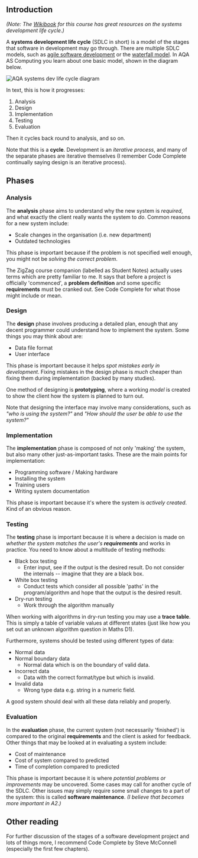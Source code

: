 Introduction
------------

*(Note: The [Wikibook][] for this course has great resources on the
systems development life cycle.)*

[Wikibook]: https://en.wikibooks.org/wiki/A-level_Computing/AQA/Problem_Solving,_Programming,_Data_Representation_and_Practical_Exercise/Systems_Development_Life_Cycle/The_cycle

A **systems development life cycle** (SDLC in short) is a model of the
stages that software in development may go through. There are multiple
SDLC models, such as [agile software development][agile] or the
[waterfall model][waterfall]. In AQA AS Computing you learn about one
basic model, shown in the diagram below.

[agile]: https://en.wikipedia.org/wiki/Agile_software_development
[waterfall]: https://en.wikipedia.org/wiki/Waterfall_model

![AQA systems dev life cycle diagram](https://upload.wikimedia.org/wikipedia/commons/a/aa/CPT-SystemLifeSycle.svg)

In text, this is how it progresses:

  1. Analysis
  2. Design
  3. Implementation
  4. Testing
  5. Evaluation

Then it cycles back round to analysis, and so on.

Note that this is a **cycle**. Development is an *iterative process*,
and many of the separate phases are iterative themselves (I remember
Code Complete continually saying design is an iterative process).


Phases
------

### Analysis

The **analysis** phase aims to understand why the new system is
*required*, and what exactly the client really wants the system to
*do*. Common reasons for a new system include:

  * Scale changes in the organisation (i.e. new department)
  * Outdated technologies

This phase is important because if the problem is not specified well
enough, you might not be *solving the correct problem*.

The ZigZag course companion (labelled as Student Notes) actually uses
terms which are pretty familiar to me. It says that before a project is
officially 'commenced', a **problem definition** and some specific
**requirements** must be cranked out. See Code Complete for what those
might include or mean.


### Design

The **design** phase involves producing a detailed plan, enough that
any decent programmer could understand how to implement the system. Some
things you may think about are:

  * Data file format
  * User interface

This phase is important because it helps *spot mistakes early in
development*. Fixing mistakes in the design phase is *much* cheaper than
fixing them during implementation (backed by many studies).

One method of designing is **prototyping**, where a working *model* is
created to show the client how the system is planned to turn out.

Note that designing the interface may involve many considerations, such
as *"who is using the system?"* and *"How should the user be able to use
the system?"*


### Implementation

The **implementation** phase is composed of not only 'making' the
system, but also many other just-as-important tasks. These are the main
points for implementation:

  * Programming software / Making hardware
  * Installing the system
  * Training users
  * Writing system documentation

This phase is important because it's where the system is *actively
created*. Kind of an obvious reason.


### Testing

The **testing** phase is important because it is where a decision is
made on *whether the system matches the user's* ***requirements*** and
works in practice. You need to know about a multitude of testing
methods:

  * Black box testing
    * Enter input, see if the output is the desired result. Do not
      consider the internals -- imagine that they are a black box.
  * White box testing
    * Conduct tests which consider all possible 'paths' in the
      program/algorithm and hope that the output is the desired result.
  * Dry-run testing
    * Work through the algorithm manually

When working with algorithms in dry-run testing you may use a **trace
table**. This is simply a table of variable values at different states
(just like how you set out an unknown algorithm question in Maths D1).

Furthermore, systems should be tested using different types of data:

  * Normal data
  * Normal boundary data
    * Normal data which is on the boundary of valid data.
  * Incorrect data
    * Data with the correct format/type but which is invalid.
  * Invalid data
    * Wrong type data e.g. string in a numeric field.

A good system should deal with all these data reliably and properly.


### Evaluation

In the **evaluation** phase, the current system (not necessarily
'finished') is compared to the original **requirements** and the client
is asked for feedback. Other things that may be looked at in evaluating
a system include:

  * Cost of maintenance
  * Cost of system compared to predicted
  * Time of completion compared to predicted

This phase is important because it is where *potential problems or
improvements* may be uncovered. Some cases may call for another cycle of
the SDLC. Other issues may simply require some small changes to a part
of the system: this is called **software maintenance**. *(I believe that
becomes more important in A2.)*


Other reading
-------------

For further discussion of the stages of a software development project
and lots of things more, I recommend Code Complete by Steve McConnell
(especially the first few chapters).

